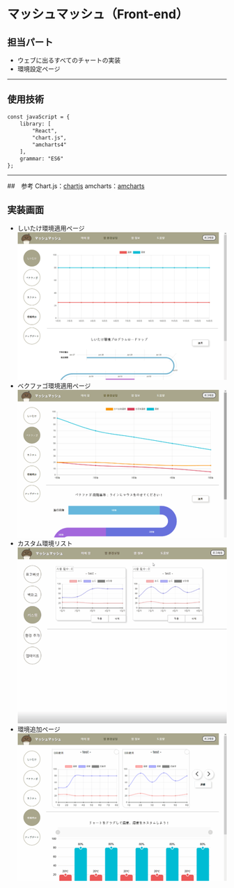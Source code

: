 # マッシュマッシュ（Front-end）

## 担当パート
- ウェブに出るすべてのチャートの実装
- 環境設定ページ
-----

## 使用技術

    const javaScript = {
	    library: [
		    "React",
		    "chart.js",
		    "amcharts4"
	    ],
	    grammar: "ES6"
    };
  
 --- 

##　参考
Chart.js：[chartjs][chartjs]
amcharts：[amcharts][amcharts]

[amcharts]: https://www.amcharts.com/docs/v4/ "amcharts"
[chartjs]: https://www.chartjs.org/docs/latest/ "chartjs"

##  実装画面
- しいたけ環境適用ページ
![Alt text](./md_img/pyogo.gif)
- ベクファゴ環境適用ページ
![Alt text](./md_img/baekhwa.gif)
- カスタム環境リスト
![Alt text](./md_img/customlist.gif)
- 環境追加ページ
![Alt text](./md_img/customizing.gif)